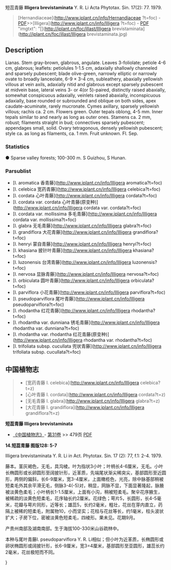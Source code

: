 短蕊青藤 **Illigera brevistaminata** Y. R. Li Acta Phytotax. Sin. 17(2): 77. 1979.

> [Hernandiaceae](http://www.iplant.cn/info/Hernandiaceae ?t=foc) - [PDF](http://iplant.cn/foc/pdf/Hernandiaceae.pdf)>>[Illigera](http://www.iplant.cn/info/Illigera ?t=foc) - [PDF](http://www.iplant.cn/foc/pdf/Illigera.pdf)
  "imgtxt": "[](http://iplant.cn/foc/illast/Illigera brevistaminata](http://iplant.cn/foc/illast/Illigera brevistaminata.jpg)

## Description

Lianas. Stem gray-brown, glabrous, angulate. Leaves 3-foliolate; petiole 4-6 cm, glabrous; leaflets: petiolules 1-1.5 cm, adaxially shallowly channeled and sparsely pubescent; blade olive-green, narrowly elliptic or narrowly ovate to broadly lanceolate, 6-9 × 3-4 cm, subleathery, abaxially yellowish villous at vein axils, adaxially nitid and glabrous except sparsely pubescent at midvein base, lateral veins 3- or 4(or 5)-paired, distinctly raised abaxially, somewhat conspicuous adaxially, veinlets raised abaxially, inconspicuous adaxially, base rounded or subrounded and oblique on both sides, apex caudate-acuminate, rarely mucronate. Cymes axillary, sparsely yellowish villous; rachis ca. 2 cm. Flowers green. Outer tepals oblong, 4-5 mm. Inner tepals similar to and nearly as long as outer ones. Stamens ca. 2 mm, robust; filaments straight in bud; connectives sparsely pubescent; appendages small, solid. Ovary tetragonous, densely yellowish pubescent; style ca. as long as filaments, ca. 1 mm. Fruit unknown. Fl. Sep.

### Statistics
● Sparse valley forests; 100-300 m. S Guizhou, S Hunan.

### Parsublist

* [I.  aromatica  香青藤](http://www.iplant.cn/info/Illigera aromatica?t=foc)
* [I.  celebica  宽药青藤](http://www.iplant.cn/info/Illigera celebica?t=foc)
* [I.  cordata  心叶青藤](http://www.iplant.cn/info/Illigera cordata?t=foc)
* [I.  cordata var. cordata  心叶青藤(原变种)](http://www.iplant.cn/info/Illigera cordata var. cordata?t=foc)
* [I.  cordata var. mollissima  多毛青藤](http://www.iplant.cn/info/Illigera cordata var. mollissima?t=foc)
* [I.  glabra  无毛青藤](http://www.iplant.cn/info/Illigera glabra?t=foc)
* [I.  grandiflora  大花青藤](http://www.iplant.cn/info/Illigera grandiflora?t=foc)
* [I.  henryi  蒙自青藤](http://www.iplant.cn/info/Illigera henryi?t=foc)
* [I.  khasiana  披针叶青藤](http://www.iplant.cn/info/Illigera khasiana?t=foc)
* [I.  luzonensis  台湾青藤](http://www.iplant.cn/info/Illigera luzonensis?t=foc)
* [I.  nervosa  显脉青藤](http://www.iplant.cn/info/Illigera nervosa?t=foc)
* [I.  orbiculata  圆叶青藤](http://www.iplant.cn/info/Illigera orbiculata?t=foc)
* [I.  parviflora  小花青藤](http://www.iplant.cn/info/Illigera parviflora?t=foc)
* [I.  pseudoparviflora  尾叶青藤](http://www.iplant.cn/info/Illigera pseudoparviflora?t=foc)
* [I.  rhodantha  红花青藤](http://www.iplant.cn/info/Illigera rhodantha?t=foc)
* [I.  rhodantha var. dunniana  锈毛青藤](http://www.iplant.cn/info/Illigera rhodantha var. dunniana?t=foc)
* [I.  rhodantha var. rhodantha  红花青藤(原变种)](http://www.iplant.cn/info/Illigera rhodantha var. rhodantha?t=foc)
* [I.  trifoliata subsp. cucullata  兜状青藤](http://www.iplant.cn/info/Illigera trifoliata subsp. cucullata?t=foc)

## 中国植物志

> * [宽药青藤  I.  celebica](http://www.iplant.cn/info/Illigera celebica?t=z)
> * [心叶青藤  I.  cordata](http://www.iplant.cn/info/Illigera cordata?t=z)
> * [无毛青藤  I.  glabra](http://www.iplant.cn/info/Illigera glabra?t=z)
> * [大花青藤  I.  grandiflora](http://www.iplant.cn/info/Illigera grandiflora?t=z)

**短蕊青藤 Illigera brevistaminata**

* [《中国植物志》](http://www.iplant.cn/frps)- [第31卷](http://www.iplant.cn/frps/vol/31) >> 479页 [PDF](http://www.iplant.cn/frps/pdf/31/479a.PDF)

**14.短蕊青藤 图版128: 5-7**

Illigera brevistaminata Y. R. Li in Act. Phytotax. Sin. 17 (2): 77, f.1: 2-4. 1979.

藤本。茎灰褐色，无毛，具沟棱。叶为指状3小叶；叶柄长4-6厘米，无毛。小叶长椭圆形或长卵圆形至阔披针形，近革质，先端尾状渐尖稀突尖，基部圆形至近圆形，两侧的偏斜，长6-9厘米，宽3-4厘米，上面橄榄色，光亮，除中脉基部稍被短柔毛外其余平滑无毛，侧脉3-4(-5)对，稍显，网脉不显，下面显著隆起，脉腋被淡黄色柔毛；小叶柄长1-1.5厘米，上面有小沟，稍被短柔毛。聚伞花序腋生，被稀疏的淡黄色短柔毛，花序轴长约2厘米。花绿色；萼片5，长圆形，长4-5毫米，花瓣与萼片同形，近等长；雄蕊5，长约2毫米，粗壮，花丝在芽内直立，药隔上被稀的短柔毛，附属物10，小而坚实；花柱与花丝等长，约1毫米，柱头波状扩大；子房下位，密被淡黄色短柔毛，四棱形。果未见。花期9月。

产贵州南部及湖南南部。生于海拔100-330米山谷疏林中。

本种与尾叶青藤I. pseudoparviflora Y. R. Li相似；但小叶为近革质，长椭圆形或卵状椭圆形或阔披针形，长6-9厘米，宽3=4厘米，基部圆形至亚圆形，雄蕊长约2毫米，花丝极短而不同。

}